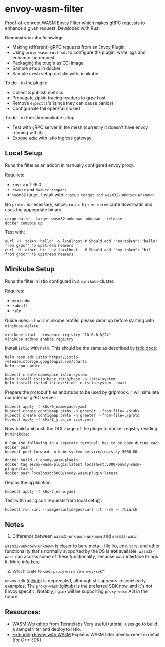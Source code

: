 # envoy-wasm-filter

Proof-of-concept WASM Envoy Filter which makes gRPC requests to enhance a given request. Developed with Rust.

Demonstrates the following:
- Making (different) gRPC requests from an Envoy Plugin
- Using `proxy-wasm-rust-sdk` to configure the plugin, write logs and enhance the request
- Packaging the plugin as OCI image
- Sample setup in docker
- Sample mesh setup on Istio with minikube

To do - in the plugin:
- Collect & publish metrics
- Propagate zipkin tracing headers to grpc host
- Remove `expect()`'s (since they can cause panics)
- Configurable fail open/fail closed

To do - in the istio/minikube setup
- Test with gRPC server in the mesh (currently it doesn't have envoy running with it)
- Expose `echo` with istio ingress gateway

## Local Setup

Runs the filter as an addon in manually configured envoy proxy.

Requires:
- `rust` >= 1.66.0
- `docker` and `docker compose`
- `wasm32` target. Install with: `rustup target add wasm32-unknown-unknown`

No `protoc` is necessary, since `protoc-bin-vendored` crate downloads and uses the appropriate binary.

    cargo build --target wasm32-unknown-unknown --release
    docker compose up

Test with:

    curl -H 'token: hello' -v localhost # Should add '"my-token": "hello! from grpc"' to upstream headers
    curl -H 'other: hi:' -v localhost   # Should add '"my-token": "hi! from grpc"' to upstream headers

## Minikube Setup

Runs the filter in istio configured in a `minikube` cluster. 

Requires:
- `minikube`
- `kubectl`
- `helm`

Guide uses `default` minikube profile, please clean up before starting with `minikube delete`.

    minikube start --insecure-registry "10.0.0.0/24"
    minikube addons enable registry

Install `istio` with `helm`. This should be the same as described by [istio docs](https://istio.io/latest/docs/setup/install/helm/):

    helm repo add istio https://istio-release.storage.googleapis.com/charts
    helm repo update

    kubectl create namespace istio-system
    helm install istio-base istio/base -n istio-system
    helm install istiod istio/istiod -n istio-system --wait

Prepare the protobuf files and stubs to be used by gripmock. It will simulate our internal gRPC server:

    kubectl apply -f k8s/0_namespace.yaml
    kubectl create configmap stubs -n greeter --from-file=./stubs
    kubectl create configmap proto -n greeter --from-file=./proto
    kubectl apply -f k8s/1_grpc_service.yaml

Now build and push the OCI image of the plugin to docker registry residing in `minikube`:

    # Run the following in a seperate terminal. Has to be open during each docker push
    kubectl port-forward -n kube-system service/registry 5000:80

    docker build -t envoy-wasm-plugin .
    docker tag envoy-wasm-plugin:latest localhost:5000/envoy-wasm-plugin:latest
    docker push localhost:5000/envoy-wasm-plugin:latest 

Deploy the application

    kubectl apply -f k8s/2_echo.yaml

Test with (using curl requests from local setup):

    kubectl run curl --image=curlimages/curl -it --rm -- /bin/sh

## Notes

1. Difference between `wasm32-unknown-unknown` and `wasm32-wasi`:
  
  `wasm32-unknown-unknown` is closer to bare metal - file i/o, env. vars, and other functionality that's normally supported by the OS is **not** available. `wasm32-wasi` can access some of these functionality, because `wasi` interface brings it. More info [here](https://users.rust-lang.org/t/wasm32-unknown-unknown-vs-wasm32-wasi/78325/5)

2. Which crate to use: `proxy-wasm` vs `envoy-sdk`?:

  `envoy-sdk` ([github](https://github.com/tetratelabs/envoy-wasm-rust-sdk/tree/master/envoy-sdk)) is deprecated, although still appears in some early examples. The `proxy-wasm` ([github](https://github.com/proxy-wasm/proxy-wasm-rust-sdk)) is the preferred SDK now, and it's not Envoy specific. Notably, `nginx` will be supporting `proxy-wasm` ABI in the future.

## Resources:
- [WASM Workshop from Tetratelabs](https://tetratelabs.github.io/wasm-workshop/) Very useful tutorial, uses go to build a sampel filter and deploy to Istio.
- [Extending Envoy with WASM](https://events.istio.io/istiocon-2021/slides/c8p-ExtendingEnvoyWasm-EdSnible.pdf) Explains WASM filter development in detail (for C++ SDK).